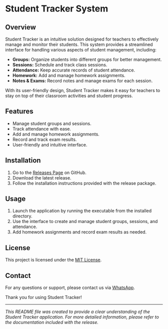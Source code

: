 # Student Tracker System

## Overview

Student Tracker is an intuitive solution designed for teachers to effectively manage and monitor their students. This system provides a streamlined interface for handling various aspects of student management, including:

- **Groups:** Organize students into different groups for better management.
- **Sessions:** Schedule and track class sessions.
- **Attendance:** Keep accurate records of student attendance.
- **Homework:** Add and manage homework assignments.
- **Notes & Exams:** Record notes and manage exams for each session.

With its user-friendly design, Student Tracker makes it easy for teachers to stay on top of their classroom activities and student progress.

## Features

- Manage student groups and sessions.
- Track attendance with ease.
- Add and manage homework assignments.
- Record and track exam results.
- User-friendly and intuitive interface.

## Installation

1. Go to the [Releases Page](https://github.com/0xVirtu4l/student-tracker/releases) on GitHub.
2. Download the latest release.
3. Follow the installation instructions provided with the release package.

## Usage

1. Launch the application by running the executable from the installed directory.
2. Use the interface to create and manage student groups, sessions, and attendance.
3. Add homework assignments and record exam results as needed.

## License

This project is licensed under the [MIT License](LICENSE).

## Contact

For any questions or support, please contact us via [WhatsApp](https://wa.me/1110597753).

Thank you for using Student Tracker!

---

*This README file was created to provide a clear understanding of the Student Tracker application. For more detailed information, please refer to the documentation included with the release.*
